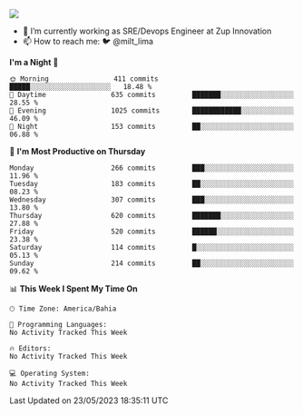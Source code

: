 ![](https://komarev.com/ghpvc/?username=miltlima&color=blue)
                 

- 🔭 I’m currently working as SRE/Devops Engineer at Zup Innovation
- 📫 How to reach me: 🐦 @milt_lima

<!--START_SECTION:waka-->
**I'm a Night 🦉** 

```text
🌞 Morning                411 commits         █████░░░░░░░░░░░░░░░░░░░░   18.48 % 
🌆 Daytime                635 commits         ███████░░░░░░░░░░░░░░░░░░   28.55 % 
🌃 Evening                1025 commits        ████████████░░░░░░░░░░░░░   46.09 % 
🌙 Night                  153 commits         ██░░░░░░░░░░░░░░░░░░░░░░░   06.88 % 
```
📅 **I'm Most Productive on Thursday** 

```text
Monday                   266 commits         ███░░░░░░░░░░░░░░░░░░░░░░   11.96 % 
Tuesday                  183 commits         ██░░░░░░░░░░░░░░░░░░░░░░░   08.23 % 
Wednesday                307 commits         ███░░░░░░░░░░░░░░░░░░░░░░   13.80 % 
Thursday                 620 commits         ███████░░░░░░░░░░░░░░░░░░   27.88 % 
Friday                   520 commits         ██████░░░░░░░░░░░░░░░░░░░   23.38 % 
Saturday                 114 commits         █░░░░░░░░░░░░░░░░░░░░░░░░   05.13 % 
Sunday                   214 commits         ██░░░░░░░░░░░░░░░░░░░░░░░   09.62 % 
```


📊 **This Week I Spent My Time On** 

```text
🕑︎ Time Zone: America/Bahia

💬 Programming Languages: 
No Activity Tracked This Week

🔥 Editors: 
No Activity Tracked This Week

💻 Operating System: 
No Activity Tracked This Week
```


 Last Updated on 23/05/2023 18:35:11 UTC
<!--END_SECTION:waka-->
